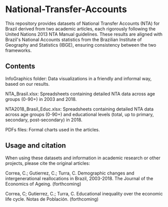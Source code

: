 # National-Transfer-Accounts

This repository provides datasets of National Transfer Accounts (NTA) for Brazil derived from two academic articles, each rigorously following the United Nations 2013 NTA Manual guidelines. These results are aligned with Brazil's National Accounts statistics from the Brazilian Institute of Geography and Statistics (IBGE), ensuring consistency between the two frameworks.

## Contents

InfoGraphics folder: Data visualizations in a friendly and informal way, based on our results.

NTA_Brasil.xlsx:          Spreadsheets containing detailed NTA data across age groups (0-90+) in 2003 and 2018.

NTA2018_Brasil_Educ.xlsx: Spreadsheets containing detailed NTA data across age groups (0-90+) and educational levels (total, up to primary, secondary, post-secondary) in 2018.

PDFs files: Formal charts used in the articles.

## Usage and citation

When using these datasets and information in academic research or other projects, please cite the original articles:

Correa, C.; Gutierrez, C.; Turra, C. Demographic changes and intergenerational reallocations in Brazil, 2003-2018. The Journal of the Economics of Ageing. (forthcoming)

Correa, C; Gutierrez, C.; Turra, C. Educational inequality over the economic life cycle. Notas de Población. (forthcoming)
